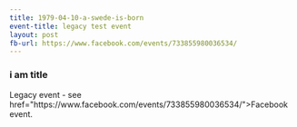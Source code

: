 ```yaml
---
title: 1979-04-10-a-swede-is-born
event-title: legacy test event
layout: post
fb-url: https://www.facebook.com/events/733855980036534/
---
```

<h3>i am title</h3>
Legacy event - see <a> href="https://www.facebook.com/events/733855980036534/">Facebook event</a>.
